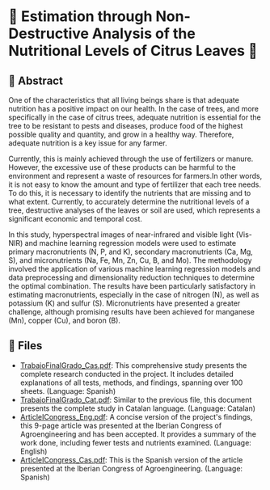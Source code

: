 <!DOCTYPE html>
<html>


<body>
  <h1>🌳 Estimation through Non-Destructive Analysis of the Nutritional Levels of Citrus Leaves 🍊</h1>

  <h2>📝 Abstract </h2>

  <p>One of the characteristics that all living beings share is that adequate nutrition has a positive impact on our
      health. In the case of trees, and more specifically in the case of citrus trees, adequate nutrition is essential
      for the tree to be resistant to pests and diseases, produce food of the highest possible quality and quantity,
      and grow in a healthy way. Therefore, adequate nutrition is a key issue for any farmer.</p>
      
  <p>Currently, this is mainly
      achieved through the use of fertilizers or manure. However, the excessive use of these products can be harmful to
      the environment and represent a waste of resources for farmers.In other words, it is not easy to know the amount
      and type of fertilizer that each tree needs. To do this, it is necessary to identify the nutrients that are
      missing and to what extent. Currently, to accurately determine the nutritional levels of a tree, destructive
      analyses of the leaves or soil are used, which represents a significant economic and temporal cost. </p>
      
  <p>In this study,
      hyperspectral images of near-infrared and visible light (Vis-NIR) and machine learning regression models were used
      to estimate primary macronutrients (N, P, and K), secondary macronutrients (Ca, Mg, S), and micronutrients (Na,
      Fe, Mn, Zn, Cu, B, and Mo). The methodology involved the application of various machine learning regression
      models and data preprocessing and dimensionality reduction techniques to determine the optimal combination. The
      results have been particularly satisfactory in estimating macronutrients, especially in the case of nitrogen (N),
      as well as potassium (K) and sulfur (S). Micronutrients have presented a greater challenge, although promising
      results have been achieved for manganese (Mn), copper (Cu), and boron (B).</p>

  <h2>📂 Files</h2>
  <ul>
    <li><a href="TrabajoFinalGrado_Cas.pdf">TrabajoFinalGrado_Cas.pdf</a>: This comprehensive study presents the complete
      research conducted in the project. It includes detailed explanations of all tests, methods, and findings, spanning
      over 100 sheets. (Language: Spanish)</li>
    <li><a href="TrabajoFinalGrado_Cat.pdf">TrabajoFinalGrado_Cat.pdf</a>: Similar to the previous file, this document
      presents the complete study in Catalan language. (Language: Catalan)</li>
    <li><a href="ArticleICongress_Eng.pdf">ArticleICongress_Eng.pdf</a>: A concise version of the project's findings,
      this 9-page article was presented at the Iberian Congress of Agroengineering and has been accepted. It provides a
      summary of the work done, including fewer tests and nutrients examined. (Language: English)</li>
    <li><a href="ArticleICongress_Cas.pdf">ArticleICongress_Cas.pdf</a>: This is the Spanish version of the article
      presented at the Iberian Congress of Agroengineering. (Language: Spanish)</li>
  </ul>
</body>

</html>
